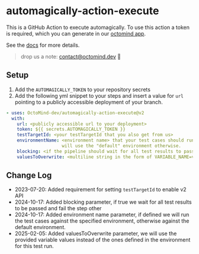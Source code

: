 # automagically-action-execute

This is a GitHub Action to execute automagically. 
To use this action a token is required, which you can generate in our [octomind app](https://app.octomind.dev).

See the [docs](https://octomind.dev/docs) for more details.

> drop us a note: contact@octomind.dev 🐙

## Setup


1. Add the `AUTOMAGICALLY_TOKEN` to your repository secrets 
2. Add the following yml snippet to your steps and insert a value for `url` pointing to a publicly accessible deployment of your branch.
```yml
- uses: OctoMind-dev/automagically-action-execute@v2
  with:
    url: <publicly accessible url to your deployment>
    token: ${{ secrets.AUTOMAGICALLY_TOKEN }}
    testTargetId: <your testTargetId that you also get from us>
    environmentName: <environment name> that your test cases should run against. optional, 
                     will use the "default" environment otherwise.
    blocking: <if the pipeline should wait for all test results to pass, optional, default is FALSE>
    valuesToOverwrite: <multiline string in the form of VARIABLE_NAME=value per line>
```


## Change Log

- 2023-07-20: Added requirement for setting `testTargetId` to enable v2 API
- 2024-10-17: Added blocking parameter, if true we wait for all test results to be passed and fail the step other
- 2024-10-17: Added environment name parameter, if defined we will run the test cases against the specified environment,
  otherwise against the default environment.
- 2025-02-05: Added valuesToOverwrite parameter, we will use the provided variable values instead of the ones defined in the environment for this test run.
